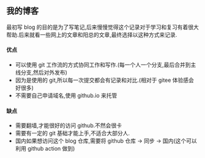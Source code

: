 ## 我的博客

最初写 blog 的目的是为了写笔记,后来慢慢觉得这个记录对于学习和复习有着很大帮助.后来就看一些网上的文章和阳总的文章,最终选择以这种方式来记录.

#### 优点
- 可以使用 git 工作流的方式协同工作和写作.(每一个人一个分支,最后合并到主线分支,然后对外发布)
- 因为是使用的 git,所以每一次提交都会有记录和对比.(相对于 gitee 体验感会好很多)
- 不需要自己申请域名,使用 github.io 来托管

#### 缺点
- 需要翻墙,才能很好的访问 github.不然会很卡
- 需要有一定的 git 基础才能上手,不适合大部分人.
- 国内如果想访问这个 blog 仓库,需要将 github 仓库 -> 同步 -> 国内(这个可以利用 github action 做到)